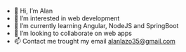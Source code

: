 - 👋 Hi, I’m Alan
- 👀 I’m interested in web development
- 🌱 I’m currently learning Angular, NodeJS and SpringBoot
- 💞️ I’m looking to collaborate on web apps
- 📫 Contact me trought my email alanlazo35@gmail.com

<!---
C4fesit0/C4fesit0 is a ✨ special ✨ repository because its `README.md` (this file) appears on your GitHub profile.
You can click the Preview link to take a look at your changes.
--->
